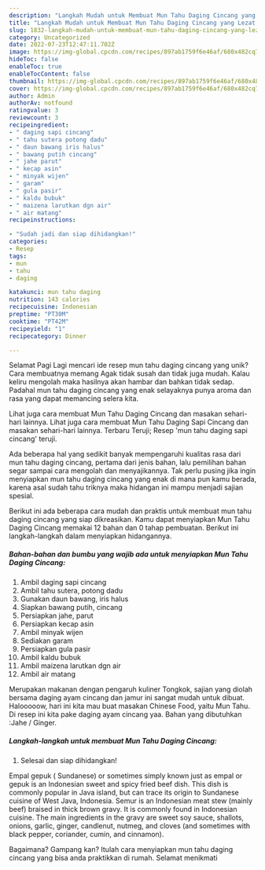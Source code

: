 ```yaml
---
description: "Langkah Mudah untuk Membuat Mun Tahu Daging Cincang yang Lezat Sekali, Lezat"
title: "Langkah Mudah untuk Membuat Mun Tahu Daging Cincang yang Lezat Sekali, Lezat"
slug: 1832-langkah-mudah-untuk-membuat-mun-tahu-daging-cincang-yang-lezat-sekali-lezat
category: Uncategorized
date: 2022-07-23T12:47:11.702Z
image: https://img-global.cpcdn.com/recipes/897ab1759f6e46af/680x482cq70/mun-tahu-daging-cincang-foto-resep-utama.jpg
hideToc: false
enableToc: true
enableTocContent: false
thumbnail: https://img-global.cpcdn.com/recipes/897ab1759f6e46af/680x482cq70/mun-tahu-daging-cincang-foto-resep-utama.jpg
cover: https://img-global.cpcdn.com/recipes/897ab1759f6e46af/680x482cq70/mun-tahu-daging-cincang-foto-resep-utama.jpg
author: Admin
authorAv: notfound
ratingvalue: 3
reviewcount: 3
recipeingredient:
- " daging sapi cincang"
- " tahu sutera potong dadu"
- " daun bawang iris halus"
- " bawang putih cincang"
- " jahe parut"
- " kecap asin"
- " minyak wijen"
- " garam"
- " gula pasir"
- " kaldu bubuk"
- " maizena larutkan dgn air"
- " air matang"
recipeinstructions:

- "Sudah jadi dan siap dihidangkan!"
categories:
- Resep
tags:
- mun
- tahu
- daging

katakunci: mun tahu daging 
nutrition: 143 calories
recipecuisine: Indonesian
preptime: "PT30M"
cooktime: "PT42M"
recipeyield: "1"
recipecategory: Dinner

---
```



Selamat Pagi Lagi mencari ide resep mun tahu daging cincang yang unik? Cara membuatnya memang Agak tidak susah dan tidak juga mudah. Kalau keliru mengolah maka hasilnya akan hambar dan bahkan tidak sedap. Padahal mun tahu daging cincang yang enak selayaknya punya aroma dan rasa yang dapat memancing selera kita.


Lihat juga cara membuat Mun Tahu Daging Cincang dan masakan sehari-hari lainnya. Lihat juga cara membuat Mun Tahu Daging Sapi Cincang dan masakan sehari-hari lainnya. Terbaru Teruji; Resep &#39;mun tahu daging sapi cincang&#39; teruji.

Ada beberapa hal yang sedikit banyak mempengaruhi kualitas rasa dari mun tahu daging cincang, pertama dari jenis bahan, lalu pemilihan bahan segar sampai cara mengolah dan menyajikannya. Tak perlu pusing jika ingin menyiapkan mun tahu daging cincang yang enak di mana pun kamu berada, karena asal sudah tahu triknya maka hidangan ini mampu menjadi sajian spesial.


Berikut ini ada beberapa cara mudah dan praktis untuk membuat mun tahu daging cincang yang siap dikreasikan. Kamu dapat menyiapkan Mun Tahu Daging Cincang memakai 12 bahan dan 0 tahap pembuatan. Berikut ini langkah-langkah dalam menyiapkan hidangannya.

<!--inarticleads1-->

##### Bahan-bahan dan bumbu yang wajib ada untuk menyiapkan Mun Tahu Daging Cincang:

1. Ambil  daging sapi cincang
1. Ambil  tahu sutera, potong dadu
1. Gunakan  daun bawang, iris halus
1. Siapkan  bawang putih, cincang
1. Persiapkan  jahe, parut
1. Persiapkan  kecap asin
1. Ambil  minyak wijen
1. Sediakan  garam
1. Persiapkan  gula pasir
1. Ambil  kaldu bubuk
1. Ambil  maizena larutkan dgn air
1. Ambil  air matang


Merupakan makanan dengan pengaruh kuliner Tongkok, sajian yang diolah bersama daging ayam cincang dan jamur ini sangat mudah untuk dibuat. Halooooow, hari ini kita mau buat masakan Chinese Food, yaitu Mun Tahu. Di resep ini kita pake daging ayam cincang yaa. Bahan yang dibutuhkan :Jahe / Ginger. 

<!--inarticleads2-->

##### Langkah-langkah untuk membuat Mun Tahu Daging Cincang:


1. Selesai dan siap dihidangkan!

Empal gepuk ( Sundanese) or sometimes simply known just as empal or gepuk is an Indonesian sweet and spicy fried beef dish. This dish is commonly popular in Java island, but can trace its origin to Sundanese cuisine of West Java, Indonesia. Semur is an Indonesian meat stew (mainly beef) braised in thick brown gravy. It is commonly found in Indonesian cuisine. The main ingredients in the gravy are sweet soy sauce, shallots, onions, garlic, ginger, candlenut, nutmeg, and cloves (and sometimes with black pepper, coriander, cumin, and cinnamon). 

Bagaimana? Gampang kan? Itulah cara menyiapkan mun tahu daging cincang yang bisa anda praktikkan di rumah. Selamat menikmati
